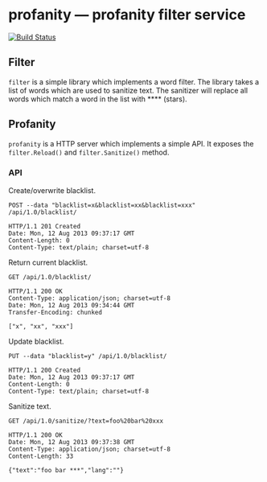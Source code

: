 # profanity — profanity filter service 

[![Build Status](https://travis-ci.org/simonz05/profanity.png?branch=master)](https://travis-ci.org/simonz05/profanity)

## Filter

`filter` is a simple library which implements a word filter.
The library takes a list of words which are used to sanitize
text. The sanitizer will replace all words which match a
word in the list with **** (stars). 

## Profanity

`profanity` is a HTTP server which implements a simple API.
It exposes the `filter.Reload()` and `filter.Sanitize()`
method. 

### API

Create/overwrite blacklist.

    POST --data "blacklist=x&blacklist=xx&blacklist=xxx" /api/1.0/blacklist/

    HTTP/1.1 201 Created
    Date: Mon, 12 Aug 2013 09:37:17 GMT
    Content-Length: 0
    Content-Type: text/plain; charset=utf-8

Return current blacklist.

    GET /api/1.0/blacklist/

    HTTP/1.1 200 OK
    Content-Type: application/json; charset=utf-8
    Date: Mon, 12 Aug 2013 09:34:44 GMT
    Transfer-Encoding: chunked

    ["x", "xx", "xxx"]    

Update blacklist.

    PUT --data "blacklist=y" /api/1.0/blacklist/

    HTTP/1.1 200 Created
    Date: Mon, 12 Aug 2013 09:37:17 GMT
    Content-Length: 0
    Content-Type: text/plain; charset=utf-8

Sanitize text.

    GET /api/1.0/sanitize/?text=foo%20bar%20xxx

    HTTP/1.1 200 OK
    Date: Mon, 12 Aug 2013 09:37:38 GMT
    Content-Type: application/json; charset=utf-8
    Content-Length: 33

    {"text":"foo bar ***","lang":""}
